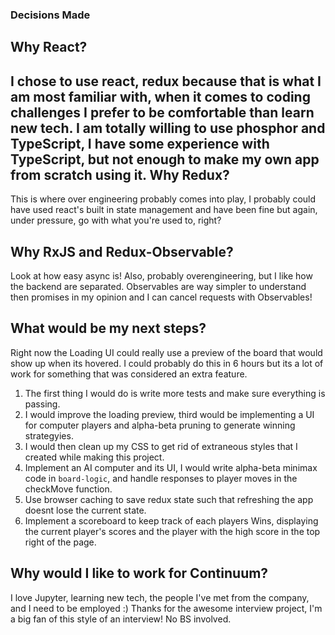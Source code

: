 ### Decisions Made
  Why React? 
  --
  I chose to use react, redux because that is what I am most familiar with, 
  when it comes to coding challenges I prefer to be comfortable than learn new
  tech. I am totally willing to use phosphor and TypeScript, I have some
  experience with TypeScript, but not enough to make my own app from scratch
  using it.
  Why Redux?
  ---
  This is where over engineering probably comes into play, I probably could have
  used react's built in state management and have been fine but again, under
  pressure, go with what you're used to, right?

  Why RxJS and Redux-Observable?
  ---
  Look at how easy async is! Also, probably overengineering, but I like how 
  the backend are separated. Observables are way simpler to understand 
  then promises in my opinion and I can cancel requests with Observables!

  What would be my next steps?
  ---
  Right now the Loading UI could really use a preview of the board that would
  show up when its hovered. I could probably do this in 6 hours but its a lot 
  of work for something that was considered an extra feature. 

  1. The first thing I would do is write more tests and make sure everything is
  passing.
  2. I would improve the loading preview, third would be implementing
  a UI for computer players and alpha-beta pruning to generate winning
  strategyies.
  3. I would then clean up my CSS to get rid of extraneous styles that I created
  while making this project.
  4. Implement an AI computer and its UI, I would write alpha-beta minimax code 
  in `board-logic`, and handle responses to player moves in the checkMove
  function.
  5. Use browser caching to save redux state such that refreshing the app
  doesnt lose the current state. 
  6. Implement a scoreboard to keep track of each players Wins, displaying the
  current player's scores and the player with the high score in the top right
  of the page.

  Why would I like to work for Continuum?
  ---
  I love Jupyter, learning new tech, the people I've met from the company, and I
  need to be employed :) Thanks for the awesome interview project, I'm a big 
  fan of this style of an interview! No BS involved.





